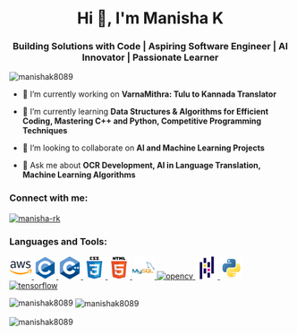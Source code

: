 <h1 align="center">Hi 👋, I'm Manisha K</h1>
<h3 align="center">Building Solutions with Code | Aspiring Software Engineer | AI Innovator | Passionate Learner</h3>

<p align="left"> <img src="https://komarev.com/ghpvc/?username=manishak8089&label=Profile%20views&color=0e75b6&style=flat" alt="manishak8089" /> </p>

- 🔭 I’m currently working on **VarnaMithra: Tulu to Kannada Translator**

- 🌱 I’m currently learning **Data Structures & Algorithms for Efficient Coding, Mastering C++ and Python, Competitive Programming Techniques**

- 👯 I’m looking to collaborate on **AI and Machine Learning Projects**

- 💬 Ask me about **OCR Development, AI in Language Translation, Machine Learning Algorithms**

<h3 align="left">Connect with me:</h3>
<p align="left">
<a href="https://linkedin.com/in/manisha-rk" target="blank"><img align="center" src="https://raw.githubusercontent.com/rahuldkjain/github-profile-readme-generator/master/src/images/icons/Social/linked-in-alt.svg" alt="manisha-rk" height="30" width="40" /></a>
</p>

<h3 align="left">Languages and Tools:</h3>
<p align="left"> <a href="https://aws.amazon.com" target="_blank" rel="noreferrer"> <img src="https://raw.githubusercontent.com/devicons/devicon/master/icons/amazonwebservices/amazonwebservices-original-wordmark.svg" alt="aws" width="40" height="40"/> </a> <a href="https://www.cprogramming.com/" target="_blank" rel="noreferrer"> <img src="https://raw.githubusercontent.com/devicons/devicon/master/icons/c/c-original.svg" alt="c" width="40" height="40"/> </a> <a href="https://www.w3schools.com/cpp/" target="_blank" rel="noreferrer"> <img src="https://raw.githubusercontent.com/devicons/devicon/master/icons/cplusplus/cplusplus-original.svg" alt="cplusplus" width="40" height="40"/> </a> <a href="https://www.w3schools.com/css/" target="_blank" rel="noreferrer"> <img src="https://raw.githubusercontent.com/devicons/devicon/master/icons/css3/css3-original-wordmark.svg" alt="css3" width="40" height="40"/> </a> <a href="https://www.w3.org/html/" target="_blank" rel="noreferrer"> <img src="https://raw.githubusercontent.com/devicons/devicon/master/icons/html5/html5-original-wordmark.svg" alt="html5" width="40" height="40"/> </a> <a href="https://www.mysql.com/" target="_blank" rel="noreferrer"> <img src="https://raw.githubusercontent.com/devicons/devicon/master/icons/mysql/mysql-original-wordmark.svg" alt="mysql" width="40" height="40"/> </a> <a href="https://opencv.org/" target="_blank" rel="noreferrer"> <img src="https://www.vectorlogo.zone/logos/opencv/opencv-icon.svg" alt="opencv" width="40" height="40"/> </a> <a href="https://pandas.pydata.org/" target="_blank" rel="noreferrer"> <img src="https://raw.githubusercontent.com/devicons/devicon/2ae2a900d2f041da66e950e4d48052658d850630/icons/pandas/pandas-original.svg" alt="pandas" width="40" height="40"/> </a> <a href="https://www.python.org" target="_blank" rel="noreferrer"> <img src="https://raw.githubusercontent.com/devicons/devicon/master/icons/python/python-original.svg" alt="python" width="40" height="40"/> </a> <a href="https://www.tensorflow.org" target="_blank" rel="noreferrer"> <img src="https://www.vectorlogo.zone/logos/tensorflow/tensorflow-icon.svg" alt="tensorflow" width="40" height="40"/> </a> </p>

<p><img align="left" src="https://github-readme-stats.vercel.app/api/top-langs?username=manishak8089&show_icons=true&locale=en&layout=compact" alt="manishak8089" /></p>

<p>&nbsp;<img align="center" src="https://github-readme-stats.vercel.app/api?username=manishak8089&show_icons=true&locale=en" alt="manishak8089" /></p>

<p><img align="center" src="https://github-readme-streak-stats.herokuapp.com/?user=manishak8089&" alt="manishak8089" /></p>
